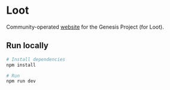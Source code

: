 # Loot

Community-operated [website](https://genesisproject.xyz/) for the Genesis Project (for Loot).

## Run locally

```bash
# Install dependencies
npm install

# Run
npm run dev
```
